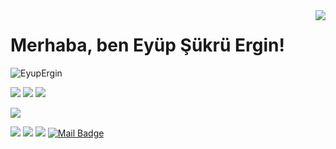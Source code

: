 <img align='right' src="https://github-readme-stats.vercel.app/api?username=EyupErgin&show_icons=true">

# Merhaba, ben     Eyüp Şükrü Ergin! 
<p align="left"> <img src="https://komarev.com/ghpvc/?username=EyupErgin" alt="EyupErgin" /> </p>

<!-- [![](https://img.shields.io/twitter/follow/user?style=social)](https://www.twitter.com/user) -->
[![](https://img.shields.io/github/followers/EyupErgin?style=social)](https://www.github.com/EyupErgin)
[![](https://img.shields.io/github/stars/EyupErgin?style=social)](https://www.github.com/EyupErgin)
[![](https://img.shields.io/github/sponsors/EyupErgin?style=social)](https://www.github.com/EyupErgin)

[![](https://img.shields.io/badge/%20My%20Website-%2312100E.svg?&style=for-the-badge&logo=web&logoColor=black&color=blue)](https://www.linkedin.com/in/eyupergin/)

[![](https://img.shields.io/badge/linkedin-%230077B5.svg?&style=for-the-badge&logo=linkedin&logoColor=white)](https://www.linkedin.com/in/eyupergin/)
[![](https://img.shields.io/badge/medium-%2312100E.svg?&style=for-the-badge&logo=medium&logoColor=white)](https://eyupergin.medium.com/)
[![](https://img.shields.io/badge/Stack%20overflow-%2312100E.svg?&style=for-the-badge&logo=stackoverflow&logoColor=white&color=f48024)](https://eyupergin.medium.com/)
[![Mail Badge](https://img.shields.io/badge/eyupsukruergin@outlook.com-c14438?style=for-the-badge&logo=Gmail&logoColor=white&link=mailto:eyupsukruergin@outlook.com)](mailto:eyupsukruergin@outlook.com)

 <!--[![](https://img.shields.io/badge/youtube-%23FF0000.svg?&style=for-the-badge&logo=youtube&logoColor=white")](https://www.youtube.com/user) -->
 <!-- [![](https://img.shields.io/badge/twitter-%231DA1F2.svg?&style=for-the-badge&logo=twitter&logoColor=white)](https://www.twitter.com/user) -->
 <!-- [![](https://img.shields.io/badge/instagram-%23E4405F.svg?&style=for-the-badge&logo=instagram&logoColor=white)](https://instagram.com/user) -->
